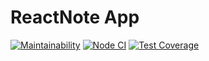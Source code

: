 # ReactNote App

[![Maintainability](https://api.codeclimate.com/v1/badges/d3eac47936506ba73010/maintainability)](https://codeclimate.com/github/WilDwMe/ReactNote-App/maintainability) [![Node CI](https://github.com/WilDwMe/ReactNote-App/actions/workflows/node.js.yml/badge.svg?branch=main)](https://github.com/WilDwMe/ReactNote-App/actions/workflows/node.js.yml) [![Test Coverage](https://api.codeclimate.com/v1/badges/d3eac47936506ba73010/test_coverage)](https://codeclimate.com/github/WilDwMe/ReactNote-App/test_coverage)
